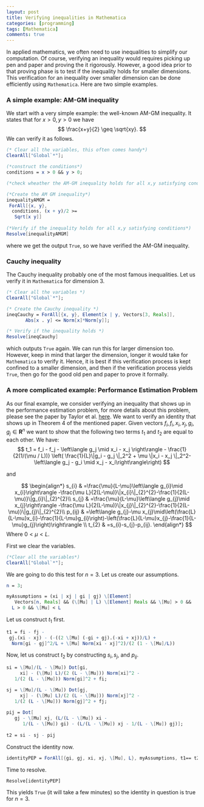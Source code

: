 ```yaml
---
layout: post
title: Verifying inequalities in Mathematica
categories: [programming]
tags: [Mathematica]
comments: true
---
```


In applied mathematics, we often need to use inequalities to simplify our computation. Of course, verifying an inequality would requires picking up pen and paper and proving the it rigorously. However, a good idea prior to that proving phase is to test if the inequality holds for smaller dimensions. This verification for an inequality over smaller dimension can be done efficiently using `Mathematica`. Here are two simple examples.

### A simple example: AM-GM inequality

We start with a very simple example: the well-known AM-GM inequality. It states that for $x>0,y>0$ we have 
$$
\frac{x+y}{2} \geq \sqrt{xy}.
$$
We can verify it as follows. 

```mathematica
(* Clear all the variables, this often comes handy*)
ClearAll["Global`*"];

(*construct the conditions*)
conditions = x > 0 && y > 0;

(*check wheather the AM-GM inequality holds for all x,y satisfying conditions*)

(*Create the AM GM inequality*)
inequalityAMGM = 
 ForAll[{x, y}, 
  conditions, (x + y)/2 >= 
   Sqrt[x y]] 
   
(*Verify if the inequality holds for all x,y satisfying conditions*)   
Resolve[inequalityAMGM] 
```

where we get the output `True`, so we have verified the AM-GM inequality.

### Cauchy inequality

The Cauchy inequality probably one of the most famous inequalities. Let us verify it in `Mathematica` for dimension 3.

```mathematica 
(* Clear all the variables *)
ClearAll["Global`*"];

(* Create the Cauchy inequality *)
ineqCauchy = ForAll[{x, y}, Element[x | y, Vectors[3, Reals]], 
       Abs[x . y] <= Norm[x]*Norm[y]]; 

(* Verify if the inequality holds *)
Resolve[ineqCauchy]
```

which outputs `True` again. We can run this for larger dimension too. However, keep in mind that larger the dimension, longer it would take for `Mathematica` to verify it. Hence, it is best if this verification process is kept confined to a smaller dimension, and then if the verification process yields `True`, then go for the good old pen and paper to prove it formally. 

### A more complicated example: Performance Estimation Problem

As our final example, we consider verifying an inequality that shows up in the performance estimation problem, for more details about this problem, please see the paper by Taylor et al. [here](https://arxiv.org/pdf/1502.05666.pdf). We want to verify an identity that shows up in Theorem 4 of the mentioned paper. Given vectors $f_i,f_i,x_i,x_j,g_i,g_j\in \mathbf{R}^n$ we want to show that the following two terms $t_1$ and $t_2$ are equal to each other. We have:
$$
t_1 = f_i - f_j - \left\langle g_j \mid x_i - x_j \right\rangle - \frac{1}{2(1/(\mu / L))} \left( \frac{1}{L}\|g_i - g_j \|_2^2 + \mu \|x_i - x_j \|_2^2-\left\langle g_j - g_i \mid x_j - x_i\right\rangle\right)
$$


and


$$
\begin{align*}
s_{i} & =\frac{\mu}{L-\mu}\left\langle g_{i}\mid x_{i}\right\rangle -\frac{\mu L}{2(L-\mu)}\|x_{i}\|_{2}^{2}-\frac{1}{2(L-\mu)}\|g_{i}\|_{2}^{2}\\
s_{j} & =\frac{\mu}{L-\mu}\left\langle g_{j}\mid x_{j}\right\rangle -\frac{\mu L}{2(L-\mu)}\|x_{j}\|_{2}^{2}-\frac{1}{2(L-\mu)}\|g_{j}\|_{2}^{2}\\
p_{ij} & =\left\langle g_{j}-\mu x_{j}\mid\left(\frac{L}{L-\mu}x_{i}-\frac{1}{L-\mu}g_{i}\right)-\left(\frac{L}{L-\mu}x_{j}-\frac{1}{L-\mu}g_{j}\right)\right\rangle \\
t_{2} & =s_{i}-s_{j}-p_{ij}.
\end{align*}
$$
Where $0<\mu < L$.

First we clear the variables.

```mathematica
(*Clear all the variables*)
ClearAll["Global`*"];
```

We are going to do this test for $n=3$. Let us create our assumptions.

```mathematica
n = 3;

myAssumptions = (xi | xj | gi | gj) \[Element] 
   Vectors[n, Reals] && (\[Mu] | L) \[Element] Reals && \[Mu] > 0 && 
  L > 0 && \[Mu] < L
```

Let us construct $t_1$ first.

```mathematica
t1 = fi - fj - 
 gj.(xi - xj) - (-((2 \[Mu] (-gi + gj).(-xi + xj))/L) + 
  Norm[gi - gj]^2/L + \[Mu] Norm[xi - xj]^2)/(2 (1 - \[Mu]/L))
```

Now, let us construct $t_2$ by constructing $s_i,s_j,$ and $p_{ij}$.

```mathematica
si = \[Mu]/(L - \[Mu]) Dot[gi, 
     xi] - (\[Mu] L)/(2 (L - \[Mu])) Norm[xi]^2 - 
   1/(2 (L - \[Mu])) Norm[gi]^2 + fi;

sj = \[Mu]/(L - \[Mu]) Dot[gj, 
     xj] - (\[Mu] L)/(2 (L - \[Mu])) Norm[xj]^2 - 
   1/(2 (L - \[Mu])) Norm[gj]^2 + fj;
     
pij = Dot[
   gj - \[Mu] xj, (L/(L - \[Mu]) xi - 
      1/(L - \[Mu]) gi) - (L/(L - \[Mu]) xj - 1/(L - \[Mu]) gj)];
      
t2 = si - sj - pij
```

Construct the identity now. 

```mathematica
identityPEP = ForAll[{gi, gj, xi, xj, \[Mu], L}, myAssumptions, t1== t2]
```

Time to resolve.

```julia 
Resolve[identityPEP]
```

This yields `True` (it will take a few minutes) so the identity in question is true for $n=3$. 

